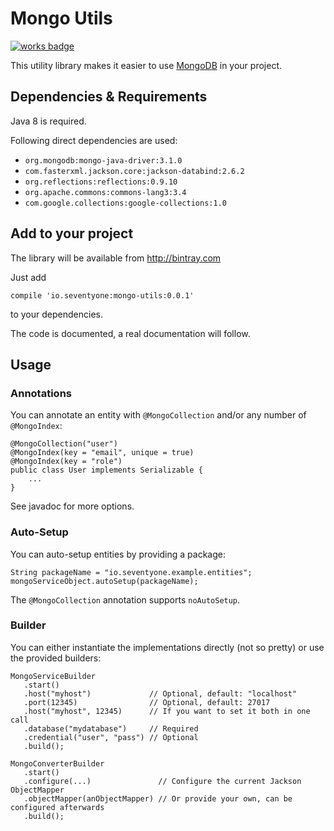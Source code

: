# Mongo Utils

[![works badge](https://cdn.rawgit.com/nikku/works-on-my-machine/v0.2.0/badge.svg)](https://github.com/nikku/works-on-my-machine)

This utility library makes it easier to use [MongoDB](http://ww.mongodb.org) in your project.


## Dependencies & Requirements

Java 8 is required.

Following direct dependencies are used:

- `org.mongodb:mongo-java-driver:3.1.0`
- `com.fasterxml.jackson.core:jackson-databind:2.6.2`
- `org.reflections:reflections:0.9.10`
- `org.apache.commons:commons-lang3:3.4`
- `com.google.collections:google-collections:1.0`


## Add to your project
The library will be available from http://bintray.com 

Just add

```
compile 'io.seventyone:mongo-utils:0.0.1'
```

to your dependencies.

The code is documented, a real documentation will follow.


## Usage

### Annotations

You can annotate an entity with `@MongoCollection` and/or any number of `@MongoIndex`:

```
@MongoCollection("user")
@MongoIndex(key = "email", unique = true)
@MongoIndex(key = "role")
public class User implements Serializable {
    ...
}
```

See javadoc for more options.


### Auto-Setup

You can auto-setup entities by providing a package:

```
String packageName = "io.seventyone.example.entities";
mongoServiceObject.autoSetup(packageName);
```

The `@MongoCollection` annotation supports `noAutoSetup`.


### Builder

You can either instantiate the implementations directly (not so pretty) or use the provided builders:

```
MongoServiceBuilder
   .start()
   .host("myhost")             // Optional, default: "localhost"
   .port(12345)                // Optional, default: 27017
   .host("myhost", 12345)      // If you want to set it both in one call
   .database("mydatabase")     // Required
   .credential("user", "pass") // Optional
   .build();
```

```
MongoConverterBuilder
   .start()
   .configure(...)               // Configure the current Jackson ObjectMapper
   .objectMapper(anObjectMapper) // Or provide your own, can be configured afterwards
   .build();
```